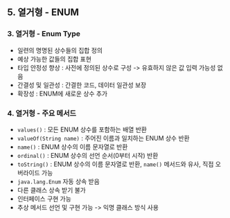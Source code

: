 ## 5. 열거형 - ENUM

### 3. 열거형 - Enum Type
- 일련의 명명된 상수들의 집합 정의
- 예상 가능한 값들의 집합 표현
- 타입 안정성 향상 : 사전에 정의된 상수로 구성 -> 유효하지 않은 값 입력 가능성 없음
- 간결성 및 일관성 : 간결한 코드, 데이터 일관성 보장
- 확장성 : ENUM에 새로운 상수 추가

### 4. 열거형 - 주요 메서드
- `values()` : 모든 ENUM 상수를 포함하는 배열 반환
- `valueOf(String name)` : 주어진 이름과 일치하는 ENUM 상수 반환
- `name()` : ENUM 상수의 이름 문자열로 반환
- `ordinal()` : ENUM 상수의 선언 순서(0부터 시작) 반환
- `toString()` : ENUM 상수의 이름 문자열로 반환, `name()` 메서드와 유사, 직접 오버라이드 가능
- `java.lang.Enum` 자동 상속 받음
- 다른 클래스 상속 받기 불가
- 인터페이스 구현 가능
- 추상 메서드 선언 및 구현 가능 -> 익명 클래스 방식 사용
